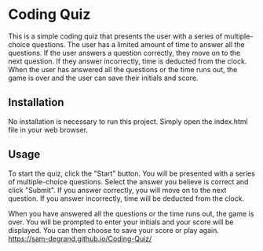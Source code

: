 # Coding Quiz

This is a simple coding quiz that presents the user with a series of multiple-choice questions. The user has a limited amount of time to answer all the questions. If the user answers a question correctly, they move on to the next question. If they answer incorrectly, time is deducted from the clock. When the user has answered all the questions or the time runs out, the game is over and the user can save their initials and score.
## Installation

No installation is necessary to run this project. Simply open the index.html file in your web browser.
## Usage

To start the quiz, click the "Start" button. You will be presented with a series of multiple-choice questions. Select the answer you believe is correct and click "Submit". If you answer correctly, you will move on to the next question. If you answer incorrectly, time will be deducted from the clock.

When you have answered all the questions or the time runs out, the game is over. You will be prompted to enter your initials and your score will be displayed. You can then choose to save your score or play again.
https://sam-degrand.github.io/Coding-Quiz/
